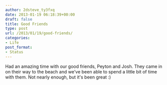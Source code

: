 ```yaml
---
author: 2dsteve_ty3fxq
date: 2013-01-19 06:18:39+00:00
draft: false
title: Good Friends
type: post
url: /2013/01/19/good-friends/
categories:
- Life
post_format:
- Status
---
```


Had an amazing time with our good friends, Peyton and Josh. They came in on their way to the beach and we've been able to spend a little bit of time with them. Not nearly enough, but it's been great :)
